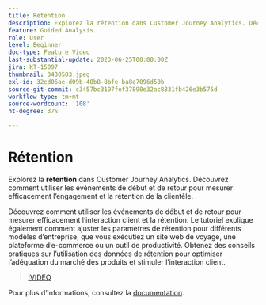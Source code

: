 ```yaml
---
title: Rétention
description: Explorez la rétention dans Customer Journey Analytics. Découvrez comment utiliser les événements de début et de retour pour mesurer efficacement l’engagement et la rétention de la clientèle.
feature: Guided Analysis
role: User
level: Beginner
doc-type: Feature Video
last-substantial-update: 2023-06-25T00:00:00Z
jira: KT-15097
thumbnail: 3430503.jpeg
exl-id: 32cd06ae-d09b-48b8-8bfe-ba8e7096d50b
source-git-commit: c3457bc3197fef37890e32ac8831fb426e3b575d
workflow-type: tm+mt
source-wordcount: '108'
ht-degree: 37%

---
```


# Rétention

Explorez la **rétention** dans Customer Journey Analytics. Découvrez comment utiliser les événements de début et de retour pour mesurer efficacement l’engagement et la rétention de la clientèle.

Découvrez comment utiliser les événements de début et de retour pour mesurer efficacement l’interaction client et la rétention. Le tutoriel explique également comment ajuster les paramètres de rétention pour différents modèles d’entreprise, que vous exécutiez un site web de voyage, une plateforme d’e-commerce ou un outil de productivité. Obtenez des conseils pratiques sur l’utilisation des données de rétention pour optimiser l’adéquation du marché des produits et stimuler l’interaction client.

>[!VIDEO](https://video.tv.adobe.com/v/3435780/?learn=on&captions=fre_fr)

Pour plus dʼinformations, consultez la [documentation](https://experienceleague.adobe.com/fr/docs/analytics-platform/using/guided-analysis/retention/retention-rates).
